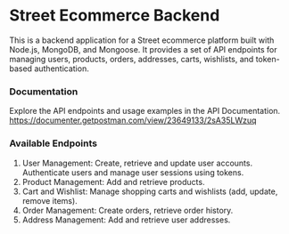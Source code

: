 # Street Ecommerce Backend
This is a backend application for a Street ecommerce platform built with Node.js, MongoDB, and Mongoose. It provides a set of API endpoints for managing users, products, orders, addresses, carts, wishlists, and token-based authentication.

### Documentation
Explore the API endpoints and usage examples in the API Documentation.
https://documenter.getpostman.com/view/23649133/2sA35LWzuq

### Available Endpoints
1. User Management: Create, retrieve and update user accounts. Authenticate users and manage user sessions using tokens.
2. Product Management: Add and retrieve products.
3. Cart and Wishlist: Manage shopping carts and wishlists (add, update, remove items).
4. Order Management: Create orders, retrieve order history.
5. Address Management: Add and retrieve user addresses. 

